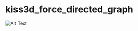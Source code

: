 # kiss3d_force_directed_graph

![Alt Text](hhttps://media1.giphy.com/media/OGpG9ceEJ1PVFAvTv2/giphy.gif?cid=790b7611551df85a6fbad1eb6b8372a5b2f98775e214cde3&rid=giphy.gif&ct=g)
